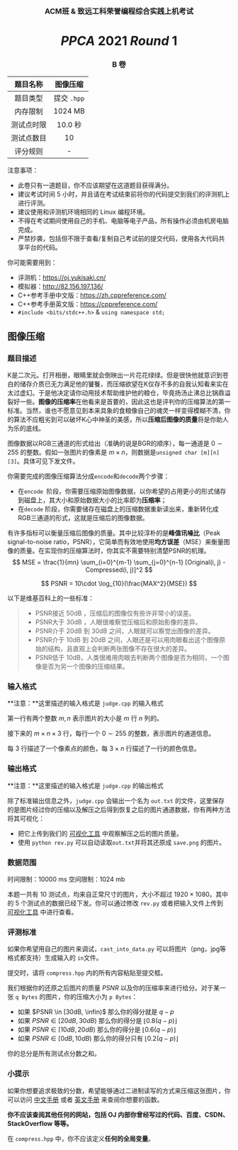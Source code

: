### <center>ACM班 & 致远工科荣誉编程综合实践上机考试 </center>

# <center>$PPCA~2021~Round~1$</center>

### <center>B 卷</center>

| 题目名称       | 图像压缩 |
| :------------: | :------------: |
| 题目类型       | 提交 `.hpp`         |
| 内存限制     	| 1024 MB         |
| 测试点时限 | 10.0 秒         |
| 测试点数目   	| 10             |
| 评分规则     	|	 -              |



注意事项：

- 此卷只有一道题目，你不应该期望在这道题目获得满分。
- 建议考试时间 $5$ 小时，并且请在考试结束前将你的代码提交到我们的评测机上进行评测。 
- 建议使用和评测机环境相同的 Linux 编程环境。
- 不得在考试期间使用自己的手机、电脑等电子产品，所有操作必须由机房电脑完成。
- 严禁抄袭，包括但不限于查看/复制自己考试前的提交代码，使用各大代码共享平台的代码。

你可能需要用到：

- 评测机：https://oj.yukisaki.cn/
- 模拟器：http://82.156.197.136/
- C++参考手册中文版：https://zh.cppreference.com/
- C++参考手册英文版：https://cppreference.com/
- `#include <bits/stdc++.h>` & `using namespace std;`

<div STYLE="page-break-after: always;"></div>

## 图像压缩

### 题目描述

K是二次元。打开相册，眼睛里就会倒映出一片花花绿绿。但是很快他就意识到苍白的储存介质已无力满足他的饕餮，而压缩欲望在K仅存不多的自我认知看来实在太过虚幻。于是他决定请你动用技术帮助维护他的粮仓，毕竟扬汤止沸总比锅鼎溢裂好一些。**图像的压缩率**在他看来是首要的，因此这也是评判你的压缩算法的第一标准。当然，谁也不愿意见到本来具象的食粮像自己的魂灵一样变得模糊不清，你的算法不应粗劣到可以破坏K心中神圣的美感，所以**压缩后图像的质量**将是你助人为乐的底线。

图像数据以RGB三通道的形式给出（准确的说是BGR的顺序），每一通道是 $0\sim255$ 的整数。假如一张图片的像素是 $m \times n$，则数据是`unsigned char [m][n][3]`。具体可见下发文件。

你需要完成的图像压缩算法分成`encode`和`decode`两个步骤：

- 在`encode `阶段，你需要压缩原始图像数据，以你希望的占用更小的形式储存到磁盘上，其大小和原始数据大小的比率即为**压缩率**；
- 在`decode` 阶段，你需要储存在磁盘上的压缩数据重新读出来，重新转化成RGB三通道的形式，这就是压缩后的图像数据。

有许多指标可以衡量压缩后图像的质量。其中比较淳朴的是**峰值讯噪比**（Peak signal-to-noise ratio，PSNR），它简单而有效地使用**均方误差**（MSE）来衡量图像的质量。在实现你的压缩算法时，你其实不需要特别清楚PSNR的机理。
$$
MSE = \frac{1}{mn} \sum_{i=0}^{m-1} \sum_{j=0}^{n-1} [Original(i, j) - Compressed(i, j)]^2
$$

$$
PSNR = 10\cdot \log_{10}(\frac{MAX^2}{MSE})
$$

以下是维基百科上的一些标准：

> - PSNR接近 50dB ，压缩后的图像仅有些许非常小的误差。
> - PSNR大于 30dB ，人眼很难察觉压缩后和原始影像的差异。
> - PSNR介于 20dB 到 30dB 之间，人眼就可以察觉出图像的差异。
> - PSNR介于 10dB 到 20dB 之间，人眼还是可以用肉眼看出这个图像原始的结构，且直观上会判断两张图像不存在很大的差异。
> - PSNR低于 10dB，人类很难用肉眼去判断两个图像是否为相同，一个图像是否为另一个图像的压缩结果。

### 输入格式

**注意：**这里描述的输入格式是 `judge.cpp` 的输入格式 

第一行有两个整数 $m, n$ 表示图片的大小是 $m$ 行 $n$ 列的。

接下来的 $m\times n\times 3$ 行，每行一个 $0\sim255$ 的整数，表示图片的通道信息。

每 $3$ 行描述了一个像素点的颜色，每 $3\times n$ 行描述了一行的颜色信息。

### 输出格式

**注意：**这里描述的输入格式是 `judge.cpp` 的输出格式 

除了标准输出信息之外，`judge.cpp` 会输出一个名为 `out.txt` 的文件，这里保存的是图片经过你的压缩以及解压之后得到恢复之后的图片通道数据，你有两种方法将其可视化：

- 把它上传到我们的 [可视化工具](http://82.156.197.136/) 中观察解压之后的图片质量。
- 使用 `python rev.py` 可以自动读取`out.txt`并将其还原成 `save.png` 的图片。

### 数据范围

时间限制：10000 ms
空间限制：1024  mb

本题一共有 $10$ 测试点，均来自正常尺寸的图片，大小不超过 $1920\times1080$。其中的 $5$ 个测试点的数据已经下发。你可以通过修改 `rev.py` 或者把输入文件上传到  [可视化工具](http://82.156.197.136/) 中进行查看。

### 评测标准

如果你希望用自己的图片来调试，`cast_into_data.py`  可以将图片（png，jpg等格式都支持）生成输入的 `in`文件。

提交时，请将 `compress.hpp` 内的所有内容粘贴至提交框。

我们根据你的还原之后图片的质量 $PSNR$ 以及你的压缩率来进行给分。对于某一张 `q Bytes` 的图片，你的压缩大小为 `p Bytes`：

- 如果 $PSNR \in [30dB, \infin)$ 那么你的得分就是  $q - p$
- 如果 $PSNR \in [20dB, 30dB)$ 那么你的得分是  $\lfloor 0.8(q - p)\rfloor$
- 如果 $PSNR \in [10dB, 20dB)$ 那么你的得分是  $\lfloor 0.6(q - p)\rfloor$
- 如果 $PSNR \in [0dB, 10dB)$ 那么你的得分只有  $\lfloor 0.2(q - p)\rfloor$

你的总分是所有测试点分数之和。

### 小提示

如果你想要追求极致的分数，希望能够通过二进制读写的方式来压缩这张图片，你可以访问 [中文手册](https://zh.cppreference.com/) 或者 [英文手册](https://cppreference.com/) 来查阅你想要的函数。

**你不应该查阅其他任何的网站，包括 OJ 内部你曾经写过的代码、百度、CSDN、StackOverflow 等等。**

在 `compress.hpp` 中，你不应该定义**任何的全局变量**。 

